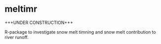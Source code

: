 # meltimr

+++UNDER CONSTRUCTION+++

R-package to investigate snow melt timning and snow melt contribution to river runoff.
